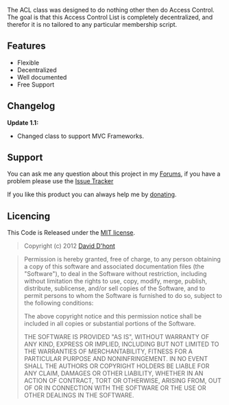 The ACL class was designed to do nothing other then do Access Control. The goal is that this Access Control List is completely decentralized, and therefor it is no tailored to any particular membership script.

## Features
- Flexible
- Decentralized
- Well documented
- Free Support

## Changelog
**Update 1.1:**  
- Changed class to support MVC Frameworks.

## Support

You can ask me any question about this project in my [Forums], if you have a problem please use the [Issue Tracker]

If you like this product you can always help me by [donating].

## Licencing

This Code is Released under the [MIT license].

> Copyright (c) 2012 [David D'hont]

> Permission is hereby granted, free of charge, to any person obtaining a copy of this software and associated documentation files (the "Software"), to deal in the Software without restriction, including without limitation the rights to use, copy, modify, merge, publish, distribute, sublicense, and/or sell copies of the Software, and to permit persons to whom the Software is furnished to do so, subject to the following conditions:
> 
> The above copyright notice and this permission notice shall be included in all copies or substantial portions of the Software.
> 
> THE SOFTWARE IS PROVIDED "AS IS", WITHOUT WARRANTY OF ANY KIND, EXPRESS OR IMPLIED, INCLUDING BUT NOT LIMITED TO THE WARRANTIES OF MERCHANTABILITY, FITNESS FOR A PARTICULAR PURPOSE AND NONINFRINGEMENT. IN NO EVENT SHALL THE AUTHORS OR COPYRIGHT HOLDERS BE LIABLE FOR ANY CLAIM, DAMAGES OR OTHER LIABILITY, WHETHER IN AN ACTION OF CONTRACT, TORT OR OTHERWISE, ARISING FROM, OUT OF OR IN CONNECTION WITH THE SOFTWARE OR THE USE OR OTHER DEALINGS IN THE SOFTWARE.

[Issue Tracker]: https://github.com/Blaxus/Decentralized-ACL-Class/issues
[donating]: http://blaxus.net/donate/
[Forums]: http://blaxus.net/forums/
[@blaxus]: http://twitter.com/blaxus
[David D'hont]: mailto:blaxus@gmail.com
[MIT license]: http://www.opensource.org/licenses/mit-license.php